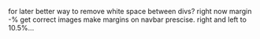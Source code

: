 for later
better way to remove white space between divs? right now margin -%
get correct images
make margins on navbar prescise. right and left to 10.5%...

